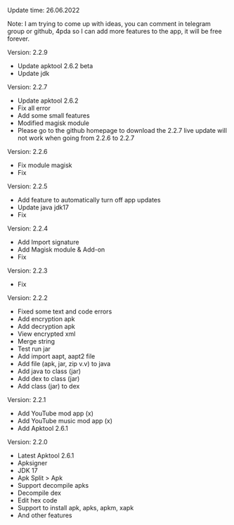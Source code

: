 Update time: 26.06.2022

Note: I am trying to come up with ideas, you can comment in telegram group or github, 4pda so I can add more features to the app, it will be free forever.

Version: 2.2.9

+ Update apktool 2.6.2 beta
+ Update jdk

Version: 2.2.7

+ Update apktool 2.6.2
+ Fix all error
+ Add some small features 
+ Modified magisk module
+ Please go to the github homepage to download the 2.2.7 live update will not work when going from 2.2.6 to 2.2.7 

Version: 2.2.6

+ Fix module magisk
+ Fix

Version: 2.2.5

+ Add feature to automatically turn off app updates
+ Update java jdk17
+ Fix

Version: 2.2.4

+ Add Import signature
+ Add Magisk module & Add-on
+ Fix

Version: 2.2.3

+ Fix

Version: 2.2.2

+ Fixed some text and code errors
+ Add encryption apk
+ Add decryption apk
+ View encrypted xml
+ Merge string
+ Test run jar
+ Add import aapt, aapt2 file
+ Add file (apk, jar, zip v.v) to java
+ Add java to class (jar) <beta>
+ Add dex to class (jar)
+ Add class (jar) to dex

Version: 2.2.1

+ Add YouTube mod app (x)
+ Add YouTube music mod app (x)
+ Add Apktool 2.6.1

Version: 2.2.0

+ Latest Apktool 2.6.1 
+ Apksigner 
+ JDK 17 
+ Apk Split > Apk 
+ Support decompile apks 
+ Decompile dex 
+ Edit hex code 
+ Support to install apk, apks, apkm, xapk
+ And other features
